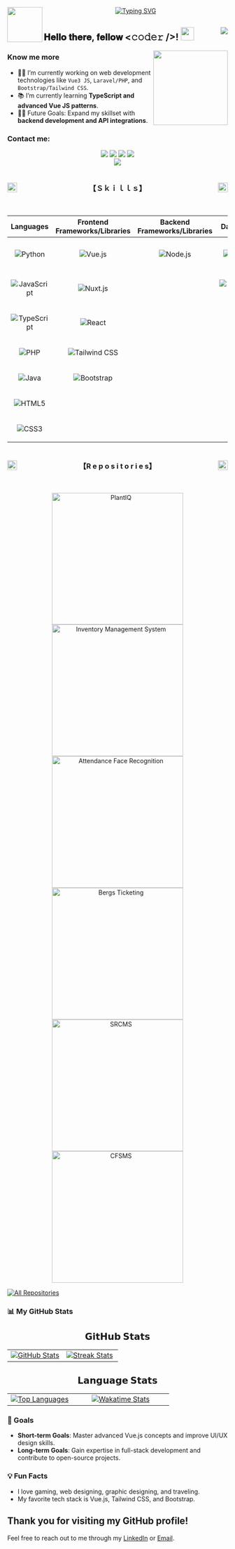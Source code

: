 <p align="center">
  <!--Header-->
  <a href="https://github.com/JDenuevo"> 
    <img align="left" src="https://user-images.githubusercontent.com/74038190/212284087-bbe7e430-757e-4901-90bf-4cd2ce3e1852.gif" width="80">    
  </a>
  <a href="https://github.com/JDenuevo"> 
    <img src="https://readme-typing-svg.demolab.com?font=Georgia&size=18&duration=3000&pause=100&multiline=true&width=550&height=80&lines=Jhemar+Denuevo;Front-End+Developer+%7C+Graphic+Designer; ; " alt="Typing SVG" />
  </a>
</p>

<!--Intro-->
## 𝐇𝐞𝐥𝐥𝐨 𝐭𝐡𝐞𝐫𝐞, 𝐟𝐞𝐥𝐥𝐨𝐰 <𝚌𝚘𝚍𝚎𝚛 />! <a href="https://github.com/JDenuevo"><img src="https://user-images.githubusercontent.com/74038190/214644152-52f47eb3-5e31-4f47-8758-05c9468d5596.gif" width="30px"></a><a href="https://github.com/JDenuevo"><img align="right" width ="%" src="https://komarev.com/ghpvc/?username=JDenuevo&style=for-the-badge&color=blue"></a>

<a href="https://github.com/JDenuevo">   
<img align="right" src="https://user-images.githubusercontent.com/74038190/229223156-0cbdaba9-3128-4d8e-8719-b6b4cf741b67.gif" width="170">
</a>


### Know me more

- 👨‍💻 I’m currently working on web development technologies like `Vue3 JS`, `Laravel/PHP`, and `Bootstrap/Tailwind CSS`.
- 📚 I’m currently learning **TypeScript and advanced Vue JS patterns**.
- 💪🏼 Future Goals: Expand my skillset with **backend development and API integrations**.

<!--Contact-->
### Contact me:
<p align="center">
  <a href="www.linkedin.com/in/denuevo-jhemar" target="_blank"><img src="https://img.shields.io/badge/LinkedIn-%230177B5?style=flat-square&logo=linkedin&logoColor=white"/></a>
  <a href="https://jd-portfolio-eight.vercel.app/" target="_blank"><img src="https://img.shields.io/badge/My_Portfolio-4CA143?style=flat-square&logo=icloud&logoColor=white&labelColor=4CA143" /></a>
  <a href="mailto:denuevojhemar.bsit@gmail.com" target="_blank"><img src="https://img.shields.io/badge/Gmail-D14836?style=flat-square&logo=gmail&logoColor=white" /></a>
  <a href="https://www.facebook.com/jhhmmr" target="_blank"><img src="https://img.shields.io/badge/-Facebook-1877F2?style=flat-square&logo=facebook&logoColor=white" /></a>
<br>
 <a href="https://drive.google.com/file/d/1f-qpl2-Wb5zzlaYg4WeBJb0DzVOwOiNF/view" target="_blank"><img src="https://img.shields.io/badge/Download%20my%20CV-EC1C24.svg?style=flat-square&logo=Adobe%20Acrobat%20Reader&logoColor=white" /></a>

</p>

<!--Skills-->
<a href="https://github.com/yourusername">
  <img src="https://media.tenor.com/zhIZszouG8QAAAAi/line-divider.gif" width="100%" height="2px"/>
</a>
<h3 align="center">
  <a href="https://github.com/yourusername">
    <img src="https://img1.picmix.com/output/stamp/original/9/8/7/3/473789_94059.gif" width="22" height="22" align="left" /> 
  </a>
  <a href="https://github.com/yourusername">
    <img src="https://img1.picmix.com/output/stamp/original/9/8/7/3/473789_94059.gif" width="22" height="22" align="right" />
  </a>
  【﻿Ｓｋｉｌｌｓ】  
</h3>
<a href="https://github.com/yourusername">
  <img src="https://media.tenor.com/zhIZszouG8QAAAAi/line-divider.gif" width="100%" height="2px"  />
</a>

<br>
<br> 

<div align="center">

| **Languages**                         | **Frontend Frameworks/Libraries**    | **Backend Frameworks/Libraries** | **Databases**                        | **Design Tools**                           | **CMS**         |
|---------------------------------------|--------------------------------------|----------------------------------|--------------------------------------|--------------------------------------------|-----------------|
| <p align="center">![Python](https://img.shields.io/badge/-Python-000?&logo=Python)</p> | <p align="center">![Vue.js](https://img.shields.io/badge/-Vue.js-000?&logo=Vue.js)</p> | <p align="center">![Node.js](https://img.shields.io/badge/-Node.js-000?&logo=Node.js)</p> | <p align="center">![MySQL](https://img.shields.io/badge/-MySQL-000?&logo=MySQL)</p> | <p align="center">![Figma](https://img.shields.io/badge/-Figma-000?&logo=Figma)</p> | <p align="center">![WordPress](https://img.shields.io/badge/-WordPress-000?&logo=WordPress)</p> |
| <p align="center">![JavaScript](https://img.shields.io/badge/-JavaScript-000?&logo=JavaScript)</p> | <p align="center">![Nuxt.js](https://img.shields.io/badge/-Nuxt.js-000?&logo=Nuxt.js)</p> |                                  | <p align="center">![PostgreSQL](https://img.shields.io/badge/-PostgreSQL-000?&logo=PostgreSQL)</p> | <p align="center">![Canva](https://img.shields.io/badge/-Canva-000?&logo=Canva)</p> |                 |
| <p align="center">![TypeScript](https://img.shields.io/badge/-TypeScript-000?&logo=TypeScript)</p> | <p align="center">![React](https://img.shields.io/badge/-React-000?&logo=React)</p> |                                  |                                      | <p align="center">![Adobe Photoshop](https://img.shields.io/badge/-Adobe%20Photoshop-000?&logo=Adobe%20Photoshop)</p> |                 |
| <p align="center">![PHP](https://img.shields.io/badge/-PHP-000?&logo=PHP)</p> | <p align="center">![Tailwind CSS](https://img.shields.io/badge/-Tailwind%20CSS-000?&logo=Tailwind%20CSS)</p> |                                  |                                      |                                            |                 |
| <p align="center">![Java](https://img.shields.io/badge/-Java-000?&logo=Java)</p> | <p align="center">![Bootstrap](https://img.shields.io/badge/-Bootstrap-000?&logo=Bootstrap)</p> |                                  |                                      |                                            |                 |
| <p align="center">![HTML5](https://img.shields.io/badge/-HTML5-000?&logo=HTML5)</p> |                                      |                                  |                                      |                                            |                 |
| <p align="center">![CSS3](https://img.shields.io/badge/-CSS3-000?&logo=CSS3)</p> |                                      |                                  |                                      |                                            |                 |

</div>

<!--Repositories-->
<a href="https://github.com/yourusername">
  <img src="https://media.tenor.com/zhIZszouG8QAAAAi/line-divider.gif" width="100%" height="2px"/>
</a>
<h3 align="center">
  <a href="https://github.com/yourusername">
    <img src="https://img1.picmix.com/output/stamp/original/9/8/7/3/473789_94059.gif" width="22" height="22" align="left" /> 
  </a>
  <a href="https://github.com/yourusername">
    <img src="https://img1.picmix.com/output/stamp/original/9/8/7/3/473789_94059.gif" width="22" height="22" align="right" />
  </a>
  【﻿R e p o s i t o r i e s】  
</h3>
<a href="https://github.com/yourusername">
  <img src="https://media.tenor.com/zhIZszouG8QAAAAi/line-divider.gif" width="100%" height="2px"  />
</a>

<br>
<br> 

<p align="center">
  <a href="https://github.com/JDenuevo/PlantIQ">
    <img src="https://github-readme-stats.vercel.app/api/pin/?username=JDenuevo&repo=PlantIQ&bg_color=0D1117&title_color=C9D1D9&text_color=8B949E&icon_color=58A6FF&border_color=007eff" width="300" style="max-width: 100%;" alt="PlantIQ">
  </a>
  <a href="https://github.com/JDenuevo/Inventory-Management-System">
    <img src="https://github-readme-stats.vercel.app/api/pin/?username=JDenuevo&repo=Inventory-Management-System&bg_color=0D1117&title_color=C9D1D9&text_color=8B949E&icon_color=58A6FF&border_color=007eff" width="300" style="max-width: 100%;" alt="Inventory Management System">
  </a>
  <a href="https://github.com/JDenuevo/Attendance-Face-Recognition">
    <img src="https://github-readme-stats.vercel.app/api/pin/?username=JDenuevo&repo=Attendance-Face-Recognition&bg_color=0D1117&title_color=C9D1D9&text_color=8B949E&icon_color=58A6FF&border_color=007eff" width="300" style="max-width: 100%;" alt="Attendance Face Recognition">
  </a>
  <a href="https://github.com/JDenuevo/BergsTicketing">
    <img src="https://github-readme-stats.vercel.app/api/pin/?username=JDenuevo&repo=BergsTicketing&bg_color=0D1117&title_color=C9D1D9&text_color=8B949E&icon_color=58A6FF&border_color=007eff" width="300" style="max-width: 100%;" alt="Bergs Ticketing">
  </a>
  <a href="https://github.com/JDenuevo/SRCMS">
    <img src="https://github-readme-stats.vercel.app/api/pin/?username=JDenuevo&repo=SRCMS&bg_color=0D1117&title_color=C9D1D9&text_color=8B949E&icon_color=58A6FF&border_color=007eff" width="300" style="max-width: 100%;" alt="SRCMS">
  </a>
  <a href="https://github.com/JDenuevo/CFSMS">
    <img src="https://github-readme-stats.vercel.app/api/pin/?username=JDenuevo&repo=CFSMS&bg_color=0D1117&title_color=C9D1D9&text_color=8B949E&icon_color=58A6FF&border_color=007eff" width="300" style="max-width: 100%;" alt="CFSMS">
  </a>
</p>

<p align="left">
  <a href="https://github.com/JDenuevo?tab=repositories" target="_blank">
    <img alt="All Repositories" title="All Repositories" src="https://img.shields.io/badge/-All%20Repos-2962FF?style=for-the-badge&logo=koding&logoColor=white"/>
  </a>
</p>

<!--Stats-->
### 📊 My GitHub Stats
<h2 align="center">𝗚𝗶𝘁𝗛𝘂𝗯 𝗦𝘁𝗮𝘁𝘀</h2>

<table width="100%" align="center">
  <tr>
    <td width="50%">
        <a href="https://github.com/JDenuevo">
          <picture>
            <source media="(prefers-color-scheme: dark)" srcset="https://github-readme-stats-sigma-five.vercel.app/api?username=JDenuevo&hide_border=true&theme=radical&include_all_commits=true&count_private=true&show_icons=true" />
            <source media="(prefers-color-scheme: light)" srcset="https://github-readme-stats-sigma-five.vercel.app/api?username=JDenuevo&include_all_commits=true&count_private=true&show_icons=true&hide_border=true" />
            <img align="center" src="https://github-readme-stats-sigma-five.vercel.app/api?username=JDenuevo&hide_border=true&theme=radical&include_all_commits=true&count_private=true&show_icons=true" alt="GitHub Stats" />
          </picture>
        </a>
    </td>
    <td width="50%">
        <a href="https://github.com/JDenuevo">
          <picture>
            <source media="(prefers-color-scheme: dark)" srcset="https://github-readme-streak-stats-seven-psi.vercel.app?user=JDenuevo&hide_border=true&theme=radical" />
            <source media="(prefers-color-scheme: light)" srcset="https://github-readme-streak-stats-seven-psi.vercel.app?user=JDenuevo&hide_border=true" />
            <img align="center" src="https://github-readme-streak-stats-seven-psi.vercel.app?user=JDenuevo&hide_border=true&theme=radical" alt="Streak Stats" />
          </picture>
        </a>
    </td>
  </tr>
</table>

<h2 align="center">𝗟𝗮𝗻𝗴𝘂𝗮𝗴𝗲 𝗦𝘁𝗮𝘁𝘀</h2>

<table width="100%" align="center">
  <tr>
    <td width="40%" align="center">
        <a href="https://github.com/JDenuevo">
          <picture>
            <source media="(prefers-color-scheme: dark)" srcset="https://github-readme-stats.vercel.app/api/top-langs/?username=JDenuevo&layout=compact&hide_border=true&theme=radical&langs_count=10" />
            <source media="(prefers-color-scheme: light)" srcset="https://github-readme-stats.vercel.app/api/top-langs/?username=JDenuevo&layout=compact&langs_count=10&hide_border=true" />
            <img align="center" src="https://github-readme-stats.vercel.app/api/top-langs/?username=JDenuevo&layout=compact&hide_border=true&theme=radical&langs_count=10" alt="Top Languages" />
          </picture>
        </a>
    </td>
    <td width="60%" align="center">
    <a href="https://github.com/JDenuevo">
      <picture>
        <source media="(prefers-color-scheme: dark)" srcset="https://github-readme-stats.vercel.app/api/wakatime?username=JDenuevo&layout=compact&hide_border=true&theme=radical&langs_count=10&hide=other" />
        <source media="(prefers-color-scheme: light)" srcset="https://github-readme-stats.vercel.app/api/wakatime?username=JDenuevo&layout=compact&langs_count=10&hide_border=true&hide=other" />
        <img align="center" src="https://github-readme-stats.vercel.app/api/wakatime?username=JDenuevo&layout=compact&hide_border=true&theme=radical&langs_count=10&hide=other" alt="Wakatime Stats" />
      </picture>
    </a>
</td>
  </tr>
</table>


### 🎯 Goals
- **Short-term Goals**: Master advanced Vue.js concepts and improve UI/UX design skills.
- **Long-term Goals**: Gain expertise in full-stack development and contribute to open-source projects.

### 💡 Fun Facts
- I love gaming, web designing, graphic designing, and traveling.
- My favorite tech stack is Vue.js, Tailwind CSS, and Bootstrap.

<!--Thank you-->
## Thank you for visiting my GitHub profile!  
Feel free to reach out to me through my [LinkedIn](https://www.linkedin.com/in/yourlinkedin) or [Email](mailto:your.email@example.com).
